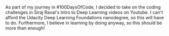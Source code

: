 As part of my journey in #100DaysOfCode, I decided to take on the coding challenges in Siraj Raval's Intro to Deep Learning videos on Youtube. I can't afford the Udacity Deep Learning Foundations nanodegree, so this will have to do. Furthermore, I believe in learning by doing anyway, so this should be more than enough!